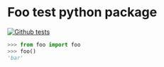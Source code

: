 Foo test python package
=======================

[![Github tests](https://github.com/seignovert/python-gh-actions/workflows/Python%20test%20and%20lint/badge.svg)](https://github.com/seignovert/python-gh-actions/actions)

```python
>>> from foo import foo
>>> foo()
'bar'
```